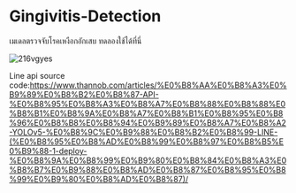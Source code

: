 # Gingivitis-Detection
เมเดลตรวจจับโรคเหงือกอักเสบ
ทดลองใช้ได้ที่นี่

![216vgyes](https://github.com/Panisara06625/Gingivitis-Detection/assets/157197807/5a18c8b4-e666-42d0-8ca8-d5fb74ce63ea)




Line api source code:https://www.thannob.com/articles/%E0%B8%AA%E0%B8%A3%E0%B9%89%E0%B8%B2%E0%B8%87-API-%E0%B8%95%E0%B8%A3%E0%B8%A7%E0%B8%88%E0%B8%88%E0%B8%B1%E0%B8%9A%E0%B8%A7%E0%B8%B1%E0%B8%95%E0%B8%96%E0%B8%B8%E0%B8%94%E0%B9%89%E0%B8%A7%E0%B8%A2-YOLOv5-%E0%B8%9C%E0%B9%88%E0%B8%B2%E0%B8%99-LINE-(%E0%B8%95%E0%B8%AD%E0%B8%99%E0%B8%97%E0%B8%B5%E0%B9%88-1-deploy-%E0%B8%9A%E0%B8%99%E0%B9%80%E0%B8%84%E0%B8%A3%E0%B8%B7%E0%B9%88%E0%B8%AD%E0%B8%87%E0%B8%95%E0%B8%99%E0%B9%80%E0%B8%AD%E0%B8%87)/
